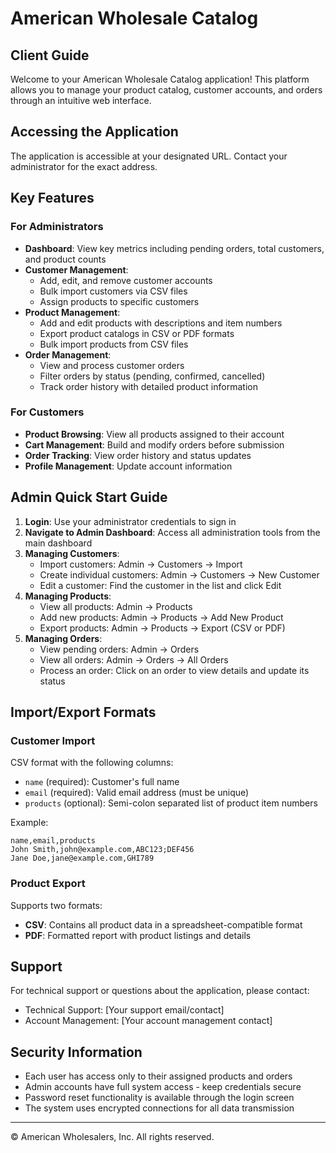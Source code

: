 # American Wholesale Catalog

## Client Guide

Welcome to your American Wholesale Catalog application! This platform allows you to manage your product catalog, customer accounts, and orders through an intuitive web interface.

## Accessing the Application

The application is accessible at your designated URL. Contact your administrator for the exact address.

## Key Features

### For Administrators

- **Dashboard**: View key metrics including pending orders, total customers, and product counts
- **Customer Management**: 
  - Add, edit, and remove customer accounts
  - Bulk import customers via CSV files
  - Assign products to specific customers
- **Product Management**:
  - Add and edit products with descriptions and item numbers
  - Export product catalogs in CSV or PDF formats
  - Bulk import products from CSV files
- **Order Management**:
  - View and process customer orders
  - Filter orders by status (pending, confirmed, cancelled)
  - Track order history with detailed product information

### For Customers

- **Product Browsing**: View all products assigned to their account
- **Cart Management**: Build and modify orders before submission
- **Order Tracking**: View order history and status updates
- **Profile Management**: Update account information

## Admin Quick Start Guide

1. **Login**: Use your administrator credentials to sign in
2. **Navigate to Admin Dashboard**: Access all administration tools from the main dashboard
3. **Managing Customers**:
   - Import customers: Admin → Customers → Import
   - Create individual customers: Admin → Customers → New Customer
   - Edit a customer: Find the customer in the list and click Edit
4. **Managing Products**:
   - View all products: Admin → Products
   - Add new products: Admin → Products → Add New Product
   - Export products: Admin → Products → Export (CSV or PDF)
5. **Managing Orders**:
   - View pending orders: Admin → Orders
   - View all orders: Admin → Orders → All Orders
   - Process an order: Click on an order to view details and update its status

## Import/Export Formats

### Customer Import

CSV format with the following columns:
- `name` (required): Customer's full name
- `email` (required): Valid email address (must be unique)
- `products` (optional): Semi-colon separated list of product item numbers

Example:
```
name,email,products
John Smith,john@example.com,ABC123;DEF456
Jane Doe,jane@example.com,GHI789
```

### Product Export

Supports two formats:
- **CSV**: Contains all product data in a spreadsheet-compatible format
- **PDF**: Formatted report with product listings and details

## Support

For technical support or questions about the application, please contact:
- Technical Support: [Your support email/contact]
- Account Management: [Your account management contact]

## Security Information

- Each user has access only to their assigned products and orders
- Admin accounts have full system access - keep credentials secure
- Password reset functionality is available through the login screen
- The system uses encrypted connections for all data transmission

---

© American Wholesalers, Inc. All rights reserved.